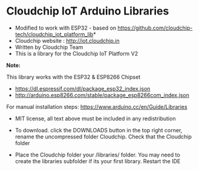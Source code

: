 # Cloudchip IoT Arduino Libraries

* Modified to work with ESP32 - based on https://github.com/cloudchip-tech/cloudchip_iot_platform_lib*
* Cloudchip website : http://iot.cloudchip.in
* Written by Cloudchip Team
* This is a library for the Cloudchip IoT Platform V2

**Note:**

This library works with the ESP32 & ESP8266 Chipset

* https://dl.espressif.com/dl/package_esp32_index.json
* http://arduino.esp8266.com/stable/package_esp8266com_index.json
 
For manual installation steps: https://www.arduino.cc/en/Guide/Libraries 

* MIT license, all text above must be included in any redistribution
* To download. click the DOWNLOADS button in the top right corner, rename the uncompressed folder Cloudchip. Check that the Cloudchip folder 

* Place the Cloudchip folder your <arduinosketchfolder>/libraries/ folder. You may need to create the libraries subfolder if its your first library. Restart the IDE
